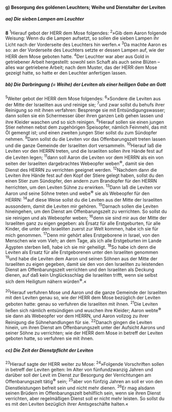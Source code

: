 #### g) Besorgung des goldenen Leuchters; Weihe und Dienstalter der Leviten

##### aa) Die sieben Lampen am Leuchter

__8__
<sup>1</sup>Hierauf gebot der HERR dem Mose folgendes:
<sup>2</sup>»Gib dem Aaron folgende Weisung: Wenn du die Lampen aufsetzt, so sollen die sieben Lampen ihr Licht nach der Vorderseite des Leuchters hin werfen.«
<sup>3</sup>Da machte Aaron es so: an der Vorderseite des Leuchters setzte er dessen Lampen auf, wie der HERR dem Mose geboten hatte.
<sup>4</sup>Der Leuchter war aber aus Gold in getriebener Arbeit hergestellt: sowohl sein Schaft als auch seine Blüten – alles war getriebene Arbeit; nach dem Muster, das der HERR dem Mose gezeigt hatte, so hatte er den Leuchter anfertigen lassen.

##### bb) Die Darbringung (= Weihe) der Leviten als einer heiligen Gabe an Gott

<sup>5</sup>Weiter gebot der HERR dem Mose folgendes:
<sup>6</sup>»Sondere die Leviten aus der Mitte der Israeliten aus und reinige sie;
<sup>7</sup>und zwar sollst du behufs ihrer Reinigung so mit ihnen verfahren: Besprenge sie mit Entsündigungswasser; dann sollen sie ein Schermesser über ihren ganzen Leib gehen lassen und ihre Kleider waschen und so sich reinigen.
<sup>8</sup>Hierauf sollen sie einen jungen Stier nehmen nebst dem zugehörigen Speisopfer, nämlich Feinmehl, das mit Öl gemengt ist; und einen zweiten jungen Stier sollst du zum Sündopfer nehmen.
<sup>9</sup>Dann sollst du die Leviten vor das Offenbarungszelt treten lassen und die ganze Gemeinde der Israeliten dort versammeln.
<sup>10</sup>Hierauf laß die Leviten vor den HERRN treten, und die Israeliten sollen ihre Hände fest auf die Leviten legen;
<sup>11</sup>dann soll Aaron die Leviten vor dem HERRN als ein von seiten der Israeliten dargebrachtes Webeopfer weben<sup title="= schwingen">&#x2732;</sup>, damit sie den Dienst des HERRN zu verrichten geeignet werden.
<sup>12</sup>Nachdem dann die Leviten ihre Hände fest auf den Kopf der Stiere gelegt haben, sollst du den einen Stier zum Sündopfer, den andern zum Brandopfer für den HERRN herrichten, um den Leviten Sühne zu erwirken.
<sup>13</sup>Dann laß die Leviten vor Aaron und seine Söhne treten und webe<sup title="= schwinge">&#x2732;</sup> sie als Webeopfer für den HERRN:
<sup>14</sup>auf diese Weise sollst du die Leviten aus der Mitte der Israeliten aussondern, damit die Leviten mir gehören.
<sup>15</sup>Darnach sollen die Leviten hineingehen, um den Dienst am Offenbarungszelt zu verrichten. So sollst du sie reinigen und als Webeopfer weben;
<sup>16</sup>denn sie sind mir aus der Mitte der Israeliten ganz zu eigen gegeben: als Ersatz für alle Erstgeburten, für alle Kinder, die unter den Israeliten zuerst zur Welt kommen, habe ich sie für mich genommen.
<sup>17</sup>Denn mir gehört alles Erstgeborene in Israel, von den Menschen wie vom Vieh; an dem Tage, als ich alle Erstgeburten im Lande Ägypten sterben ließ, habe ich sie mir geheiligt.
<sup>18</sup>So habe ich denn die Leviten als Ersatz für alle Erstgeborenen unter den Israeliten genommen
<sup>19</sup>und habe die Leviten dem Aaron und seinen Söhnen aus der Mitte der Israeliten zu eigen gegeben, damit sie den von den Israeliten zu leistenden Dienst am Offenbarungszelt verrichten und den Israeliten als Deckung dienen, auf daß kein Unglücksschlag die Israeliten trifft, wenn sie selbst sich dem Heiligtum nähern würden<sup title="oder: an das Heilige heranträten">&#x2732;</sup>.«

<sup>20</sup>Hierauf verfuhren Mose und Aaron und die ganze Gemeinde der Israeliten mit den Leviten genau so, wie der HERR dem Mose bezüglich der Leviten geboten hatte: genau so verfuhren die Israeliten mit ihnen.
<sup>21</sup>Die Leviten ließen sich nämlich entsündigen und wuschen ihre Kleider; Aaron webte<sup title="= schwang">&#x2732;</sup> sie dann als Webeopfer vor dem HERRN, und Aaron vollzog zu ihrer Reinigung die Sühnehandlungen für sie.
<sup>22</sup>Danach gingen die Leviten hinein, um ihren Dienst am Offenbarungszelt unter der Aufsicht Aarons und seiner Söhne zu verrichten; wie der HERR dem Mose in betreff der Leviten geboten hatte, so verfuhren sie mit ihnen.

##### cc) Die Zeit der Dienstpflicht der Leviten

<sup>23</sup>Hierauf sagte der HERR weiter zu Mose:
<sup>24</sup>»Folgende Vorschriften sollen in betreff der Leviten gelten: Im Alter von fünfundzwanzig Jahren und darüber soll der Levit im Dienst zur Besorgung der Verrichtungen am Offenbarungszelt tätig<sup title="oder: verpflichtet">&#x2732;</sup> sein;
<sup>25</sup>aber von fünfzig Jahren an soll er von den Dienstleistungen befreit sein und nicht mehr dienen.
<sup>26</sup>Er mag alsdann seinen Brüdern im Offenbarungszelt behilflich sein, wenn sie ihren Dienst verrichten, aber regelmäßigen Dienst soll er nicht mehr leisten. So sollst du es mit den Leviten bezüglich ihrer Amtsgeschäfte halten.«